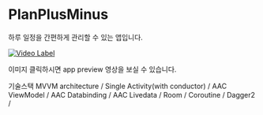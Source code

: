 # PlanPlusMinus
하루 일정을 간편하게 관리할 수 있는 앱입니다.

[![Video Label](http://img.youtube.com/vi/iNutTwS1u80/0.jpg)](https://www.youtube.com/watch?v=iNutTwS1u80)

이미지 클릭하시면 app preview 영상을 보실 수 있습니다.


기술스택
MVVM architecture / Single Activity(with conductor) / AAC ViewModel / AAC Databinding / AAC Livedata / Room / Coroutine / Dagger2 /  
